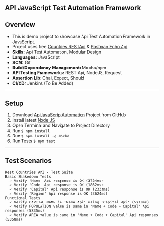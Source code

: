 ## API JavaScript Test Automation Framework


## Overview
* This is demo project to showcase Api Test Automation Framework in JavaScript.
* Project uses free [Countries RESTApi](http://restcountries.eu) & [Postman Echo Api](https://docs.postman-echo.com)
* **Skills:** Api Test Automation, Modular Design
* **Languages:** JavaScript
* **SCM:** Git
* **Build/Dependency Management:** Mocha/npm
* **API Testing Frameworks:** REST Api, NodeJS, Request
* **Assertion Lib:** Chai, Expect, Should
* **CI/CD:** Jenkins (To Be Added)
----
## Setup
1. Download [ApiJavaScriptAutomation](https://github.com/irfanalinoor/ApiJavaScriptAutomation) Project from GitHub
2. Install latest [Node.JS](https://nodejs.org/en/download/)
3. Open Terminal and Navigate to Project Directory
4. Run `$ npm install`
5. Run `$ npm install -g mocha`
6. Run Tests `$ npm test`

----
## Test Scenarios

    Rest Countries API - Test Suite
    Basic Shakedown Tests
      ✓ Verify 'Name' Api response is OK (3784ms)
      ✓ Verify 'Code' Api response is OK (1862ms)
      ✓ Verify 'Capital' Api response is OK (2333ms)
      ✓ Verify 'Region' Api response is OK (3624ms)
    Functional Tests
      ✓ Verify CAPITAL NAME in 'Name Api' using 'Capital Api' (5214ms)
      ✓ Verify POPULATION value is same in 'Name + Code + Capital' Api responses (5835ms)
      ✓ Verify AREA value is same in 'Name + Code + Capital' Api responses (5358ms)



